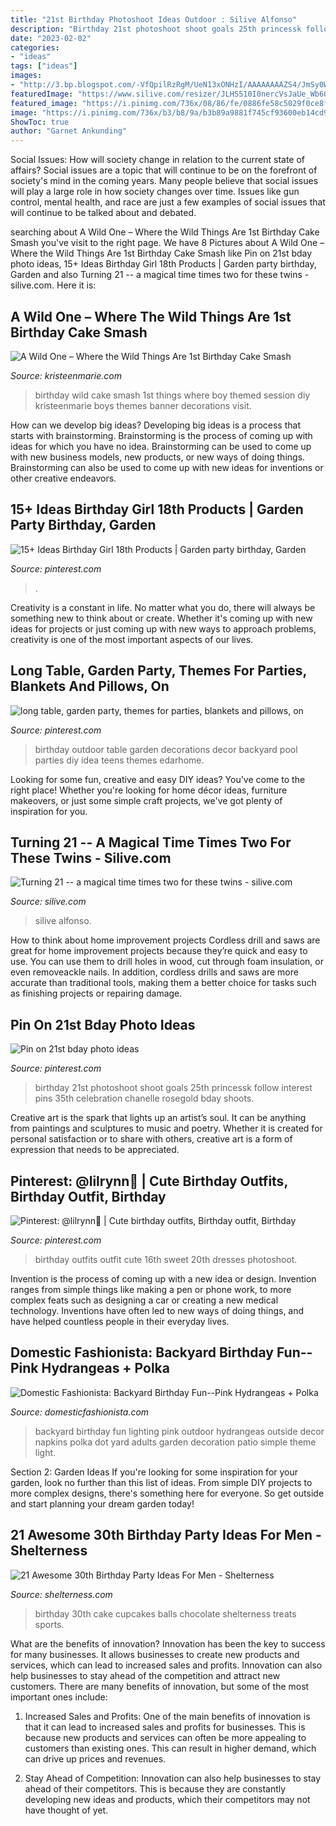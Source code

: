 ```yaml
---
title: "21st Birthday Photoshoot Ideas Outdoor : Silive Alfonso"
description: "Birthday 21st photoshoot shoot goals 25th princessk follow interest pins 35th celebration chanelle rosegold bday shoots"
date: "2023-02-02"
categories:
- "ideas"
tags: ["ideas"]
images:
- "http://3.bp.blogspot.com/-VfQpilRzRgM/UeN13xONHzI/AAAAAAAAZS4/JmSy0WVvvH4/s1600/Pink+Backyard+Birthday+Party-37.jpg"
featuredImage: "https://www.silive.com/resizer/JLHS510I0nercVsJaUe_Wb6Qp_I=/450x0/smart/cloudfront-us-east-1.images.arcpublishing.com/advancelocal/UFYCNKPNGRATFKIZYXNI2762VI.JPG"
featured_image: "https://i.pinimg.com/736x/08/86/fe/0886fe58c5029f0ce8feb76e19808c61.jpg"
image: "https://i.pinimg.com/736x/b3/b8/9a/b3b89a9881f745cf93600eb14cd9c1e8.jpg"
ShowToc: true
author: "Garnet Ankunding"
---
```



Social Issues: How will society change in relation to the current state of affairs?
Social issues are a topic that will continue to be on the forefront of society's mind in the coming years. Many people believe that social issues will play a large role in how society changes over time. Issues like gun control, mental health, and race are just a few examples of social issues that will continue to be talked about and debated.

	

		
searching about A Wild One – Where the Wild Things Are 1st Birthday Cake Smash you've visit to the right page. We have 8 Pictures about A Wild One – Where the Wild Things Are 1st Birthday Cake Smash like Pin on 21st bday photo ideas, 15+ Ideas Birthday Girl 18th Products | Garden party birthday, Garden and also Turning 21 -- a magical time times two for these twins - silive.com. Here it is:
		
    
## A Wild One – Where The Wild Things Are 1st Birthday Cake Smash

<img loading=lazy src="http://kristeenmarie.com/photography/blog/wp-content/uploads/2016/10/2016-10-20_0006.jpg" onerror="this.onerror=null;this.src='https://tse2.mm.bing.net/th?id=OIP.MTAQN3yOAbhucWHXEmD9wwHaLx&amp;pid=15.1';" alt="A Wild One – Where the Wild Things Are 1st Birthday Cake Smash">

_Source: kristeenmarie.com_

>birthday wild cake smash 1st things where boy themed session diy kristeenmarie boys themes banner decorations visit. 

	

How can we develop big ideas?
Developing big ideas is a process that starts with brainstorming. Brainstorming is the process of coming up with ideas for which you have no idea. Brainstorming can be used to come up with new business models, new products, or new ways of doing things. Brainstorming can also be used to come up with new ideas for inventions or other creative endeavors.

    
## 15+ Ideas Birthday Girl 18th Products | Garden Party Birthday, Garden

<img loading=lazy src="https://i.pinimg.com/736x/08/86/fe/0886fe58c5029f0ce8feb76e19808c61.jpg" onerror="this.onerror=null;this.src='https://tse3.mm.bing.net/th?id=OIP.fh5dR-QOexWz7wlE3UxfFwAAAA&amp;pid=15.1';" alt="15+ Ideas Birthday Girl 18th Products | Garden party birthday, Garden">

_Source: pinterest.com_

>. 

	

Creativity is a constant in life. No matter what you do, there will always be something new to think about or create. Whether it's coming up with new ideas for projects or just coming up with new ways to approach problems, creativity is one of the most important aspects of our lives.

    
## Long Table, Garden Party, Themes For Parties, Blankets And Pillows, On

<img loading=lazy src="https://i.pinimg.com/736x/d0/df/25/d0df2565e7e6cc25dafc1fb3664b0934.jpg" onerror="this.onerror=null;this.src='https://tse1.mm.bing.net/th?id=OIP.oTwdTPU3nsTJdzp_asM3TgHaLG&amp;pid=15.1';" alt="long table, garden party, themes for parties, blankets and pillows, on">

_Source: pinterest.com_

>birthday outdoor table garden decorations decor backyard pool parties diy idea teens themes edarhome. 

	

Looking for some fun, creative and easy DIY ideas? You've come to the right place! Whether you're looking for home décor ideas, furniture makeovers, or just some simple craft projects, we've got plenty of inspiration for you.

    
## Turning 21 -- A Magical Time Times Two For These Twins - Silive.com

<img loading=lazy src="https://www.silive.com/resizer/JLHS510I0nercVsJaUe_Wb6Qp_I=/450x0/smart/cloudfront-us-east-1.images.arcpublishing.com/advancelocal/UFYCNKPNGRATFKIZYXNI2762VI.JPG" onerror="this.onerror=null;this.src='https://tse3.mm.bing.net/th?id=OIP.zHnKt2f6c950MVZWbna3fgAAAA&amp;pid=15.1';" alt="Turning 21 -- a magical time times two for these twins - silive.com">

_Source: silive.com_

>silive alfonso. 

	

How to think about home improvement projects
Cordless drill and saws are great for home improvement projects because they’re quick and easy to use. You can use them to drill holes in wood, cut through foam insulation, or even removeackle nails. In addition, cordless drills and saws are more accurate than traditional tools, making them a better choice for tasks such as finishing projects or repairing damage.

    
## Pin On 21st Bday Photo Ideas

<img loading=lazy src="https://i.pinimg.com/736x/b3/b8/9a/b3b89a9881f745cf93600eb14cd9c1e8.jpg" onerror="this.onerror=null;this.src='https://tse3.mm.bing.net/th?id=OIP.HkHqdJLurwnQgO-WRas9OQHaI0&amp;pid=15.1';" alt="Pin on 21st bday photo ideas">

_Source: pinterest.com_

>birthday 21st photoshoot shoot goals 25th princessk follow interest pins 35th celebration chanelle rosegold bday shoots. 

	

Creative art is the spark that lights up an artist’s soul. It can be anything from paintings and sculptures to music and poetry. Whether it is created for personal satisfaction or to share with others, creative art is a form of expression that needs to be appreciated.

    
## Pinterest: @lilrynn💋 | Cute Birthday Outfits, Birthday Outfit, Birthday

<img loading=lazy src="https://i.pinimg.com/736x/46/54/88/4654889ace9dc9ad9f6b71c0c6feeb18.jpg" onerror="this.onerror=null;this.src='https://tse4.mm.bing.net/th?id=OIP.mA8rCgdgNnflGcWzQWe8qwHaJK&amp;pid=15.1';" alt="Pinterest: @lilrynn💋 | Cute birthday outfits, Birthday outfit, Birthday">

_Source: pinterest.com_

>birthday outfits outfit cute 16th sweet 20th dresses photoshoot. 

	

Invention is the process of coming up with a new idea or design. Invention ranges from simple things like making a pen or phone work, to more complex feats such as designing a car or creating a new medical technology. Inventions have often led to new ways of doing things, and have helped countless people in their everyday lives.

    
## Domestic Fashionista: Backyard Birthday Fun--Pink Hydrangeas + Polka

<img loading=lazy src="http://3.bp.blogspot.com/-VfQpilRzRgM/UeN13xONHzI/AAAAAAAAZS4/JmSy0WVvvH4/s1600/Pink+Backyard+Birthday+Party-37.jpg" onerror="this.onerror=null;this.src='https://tse1.mm.bing.net/th?id=OIP.oKy7vN3yweyFz0WSTsh2YAHaLG&amp;pid=15.1';" alt="Domestic Fashionista: Backyard Birthday Fun--Pink Hydrangeas + Polka">

_Source: domesticfashionista.com_

>backyard birthday fun lighting pink outdoor hydrangeas outside decor napkins polka dot yard adults garden decoration patio simple theme light. 

	

Section 2: Garden Ideas
If you're looking for some inspiration for your garden, look no further than this list of ideas. From simple DIY projects to more complex designs, there's something here for everyone. So get outside and start planning your dream garden today!

    
## 21 Awesome 30th Birthday Party Ideas For Men - Shelterness

<img loading=lazy src="https://i.shelterness.com/2017/02/19-cupcakes-and-favorite-beer-instead-of-a-birthday-cake.jpg" onerror="this.onerror=null;this.src='https://tse3.mm.bing.net/th?id=OIP.J8x-agjspB3_SHws4XPtYwHaKf&amp;pid=15.1';" alt="21 Awesome 30th Birthday Party Ideas For Men - Shelterness">

_Source: shelterness.com_

>birthday 30th cake cupcakes balls chocolate shelterness treats sports. 

	

What are the benefits of innovation?
Innovation has been the key to success for many businesses. It allows businesses to create new products and services, which can lead to increased sales and profits. Innovation can also help businesses to stay ahead of the competition and attract new customers.
There are many benefits of innovation, but some of the most important ones include:

1) Increased Sales and Profits: One of the main benefits of innovation is that it can lead to increased sales and profits for businesses. This is because new products and services can often be more appealing to customers than existing ones. This can result in higher demand, which can drive up prices and revenues.

2) Stay Ahead of Competition: Innovation can also help businesses to stay ahead of their competitors. This is because they are constantly developing new ideas and products, which their competitors may not have thought of yet.

